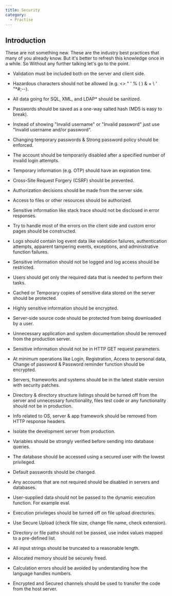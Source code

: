 ```yaml
---
title: Security
category:
  - Practise
---
```


## Introduction

These are not something new. These are the industry best practices that many of you already know. But it's better to refresh this knowledge once in a while. So Without any further talking let's go to the point.

- Validation must be included both on the server and client side.

- Hazardous characters should not be allowed (e.g. <> " ' % ( ) & + \ \' \"\*#;--).

- All data going for SQL, XML, and LDAP\* should be sanitized.

- Passwords should be saved as a one-way salted hash (MD5 is easy to break).

- Instead of showing "Invalid username" or "Invalid password" just use "Invalid username and/or password“.

- Changing temporary passwords & Strong password policy should be enforced.

- The account should be temporarily disabled after a specified number of invalid login attempts.

- Temporary information (e.g. OTP) should have an expiration time.

- Cross-Site Request Forgery (CSRF) should be prevented.

- Authorization decisions should be made from the server side.

- Access to files or other resources should be authorized.

- Sensitive information like stack trace should not be disclosed in error responses.

- Try to handle most of the errors on the client side and custom error pages should be constructed.

- Logs should contain log event data like validation failures, authentication attempts, apparent tampering events, exceptions, and administrative function failures.

- Sensitive information should not be logged and log access should be restricted.

- Users should get only the required data that is needed to perform their tasks.

- Cached or Temporary copies of sensitive data stored on the server should be protected.

- Highly sensitive information should be encrypted.

- Server-side source code should be protected from being downloaded by a user.

- Unnecessary application and system documentation should be removed from the production server.

- Sensitive information should not be in HTTP GET request parameters.

- At minimum operations like Login, Registration, Access to personal data, Change of password & Password reminder function should be encrypted.

- Servers, frameworks and systems should be in the latest stable version with security patches.

- Directory & directory structure listings should be turned off from the server and unnecessary functionality, files test code or any functionality should not be in production.

- Info related to OS, server & app framework should be removed from HTTP response headers.

- Isolate the development server from production.

- Variables should be strongly verified before sending into database queries.

- The database should be accessed using a secured user with the lowest privileged.

- Default passwords should be changed.

- Any accounts that are not required should be disabled in servers and databases.

- User-supplied data should not be passed to the dynamic execution function. For example eval.

- Execution privileges should be turned off on file upload directories.

- Use Secure Upload (check file size, change file name, check extension).

- Directory or file paths should not be passed, use index values mapped to a pre-defined list.

- All input strings should be truncated to a reasonable length.

- Allocated memory should be securely freed.

- Calculation errors should be avoided by understanding how the language handles numbers.

- Encrypted and Secured channels should be used to transfer the code from the host server.

